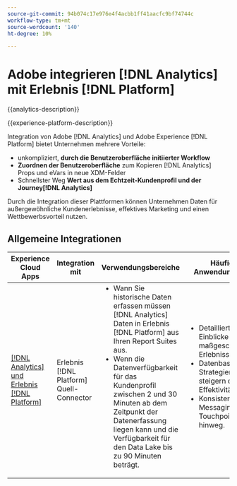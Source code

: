 ```yaml
---
source-git-commit: 94b074c17e976e4f4acbb1ff41aacfc9bf74744c
workflow-type: tm+mt
source-wordcount: '140'
ht-degree: 10%

---
```



# Adobe integrieren [!DNL Analytics] mit Erlebnis [!DNL Platform]

{{analytics-description}}

{{experience-platform-description}}

Integration von Adobe [!DNL Analytics] und Adobe Experience [!DNL Platform] bietet Unternehmen mehrere Vorteile:

+ unkompliziert, **durch die Benutzeroberfläche initiierter Workflow**
+ **Zuordnen der Benutzeroberfläche** zum Kopieren [!DNL Analytics] Props und eVars in neue XDM-Felder
+ Schnellster Weg **Wert aus dem Echtzeit-Kundenprofil und der Journey[!DNL Analytics]**

Durch die Integration dieser Plattformen können Unternehmen Daten für außergewöhnliche Kundenerlebnisse, effektives Marketing und einen Wettbewerbsvorteil nutzen.

## Allgemeine Integrationen

<table>
    <thead>
        <tr>
            <th>Experience Cloud Apps</th>
            <th>Integration mit</th>
            <th>Verwendungsbereiche</th>
            <th>Häufige Anwendungsfälle</th>
        </tr>
    </thead>
    <tbody>
        <tr>
            <td><a href="https://experienceleague.adobe.com/docs/experience-platform/sources/ui-tutorials/create/adobe-applications/analytics.html?lang=de" target="_blank" rel="noreferrer">[!DNL Analytics] und Erlebnis [!DNL Platform]</a></td>
            <td>Erlebnis [!DNL Platform] Quell-Connector</td>
            <td>
                <ul style="margin-top: 0;">
                    <li>Wann Sie historische Daten erfassen müssen [!DNL Analytics] Daten in Erlebnis [!DNL Platform] aus Ihren Report Suites aus.</li>
                    <li>Wenn die Datenverfügbarkeit für das Kundenprofil zwischen 2 und 30 Minuten ab dem Zeitpunkt der Datenerfassung liegen kann und die Verfügbarkeit für den Data Lake bis zu 90 Minuten beträgt.</li>
                </ul>
            </td>
            <td>
                <ul style="margin-top: 0;">
                    <li>Detailliertere Einblicke für maßgeschneiderte Erlebnisse.</li>
                    <li>Datenbasierte Strategien steigern die Effektivität.</li>
                    <li>Konsistentes Messaging über Touchpoints hinweg.</li>
                </ul>
            </td>
        </tr>
    </tbody>          
</table>

